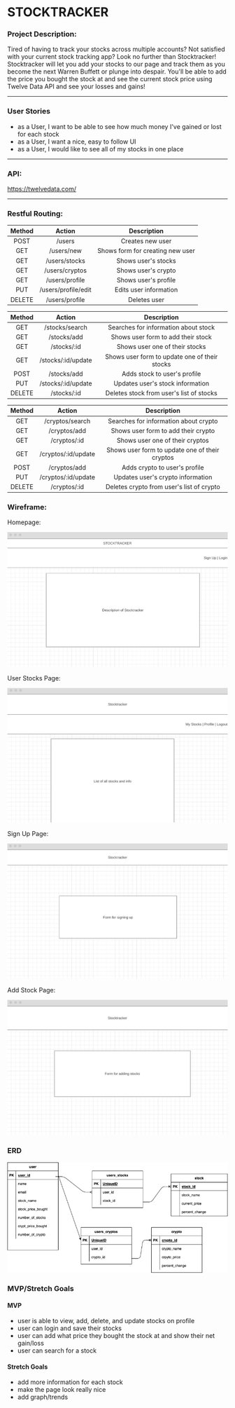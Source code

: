 # STOCKTRACKER

### Project Description:

Tired of having to track your stocks across multiple accounts?  Not satisfied with your current stock tracking app?  Look no further than Stocktracker!  Stocktracker will let you add your stocks to our page and track them as you become the next Warren Buffett or plunge into despair.  You'll be able to add the price you bought the stock at and see the current stock price using Twelve Data API and see your losses and gains!  

***

### User Stories

- as a User, I want to be able to see how much money I've gained or lost for each stock
- as a User, I want a nice, easy to follow UI
- as a User, I would like to see all of my stocks in one place

***

### API:

https://twelvedata.com/


*** 

### Restful Routing:

| Method | Action | Description |
|:------:|:------:|:-----------:|
| POST   | /users | Creates new user|
| GET    | /users/new | Shows form for creating new user|
| GET    | /users/stocks | Shows user's stocks|
| GET    | /users/cryptos | Shows user's crypto|
| GET    | /users/profile | Shows user's profile|
| PUT    | /users/profile/edit | Edits user information|
| DELETE | /users/profile | Deletes user|

| Method | Action | Description |
|:------:|:------:|:-----------:|
| GET    | /stocks/search | Searches for information about stock|
| GET    | /stocks/add | Shows user form to add their stock|
| GET    | /stocks/:id| Shows user one of their stocks|
| GET    | /stocks/:id/update| Shows user form to update one of their stocks|
| POST   | /stocks/add | Adds stock to user's profile|
| PUT    | /stocks/:id/update | Updates user's stock information|
| DELETE | /stocks/:id| Deletes stock from user's list of stocks|

| Method | Action | Description |
|:------:|:------:|:-----------:|
| GET    | /cryptos/search | Searches for information about crypto|
| GET    | /cryptos/add | Shows user form to add their crypto|
| GET    | /cryptos/:id| Shows user one of their cryptos|
| GET    | /cryptos/:id/update| Shows user form to update one of their cryptos|
| POST   | /cryptos/add | Adds crypto to user's profile|
| PUT    | /cryptos/:id/update | Updates user's crypto information|
| DELETE | /cryptos/:id| Deletes crypto from user's list of crypto|

### Wireframe:

Homepage:

![wireframe1](images/homepage.png)

User Stocks Page:

![wireframe2](images/stocks.png)

Sign Up Page:

![wireframe3](images/signup.png)

Add Stock Page:

![wireframe4](images/addstock.png)

### ERD

![ERD](images/ERDs.png)

### MVP/Stretch Goals

#### MVP

- user is able to view, add, delete, and update stocks on profile
- user can login and save their stocks
- user can add what price they bought the stock at and show their net gain/loss
- user can search for a stock

#### Stretch Goals

- add more information for each stock
- make the page look really nice
- add graph/trends



